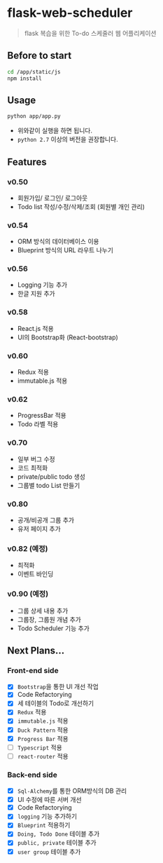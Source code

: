 # flask-web-scheduler
> flask 복습을 위한 To-do 스케줄러 웹 어플리케이션<br>

## Before to start
```bash
cd /app/static/js
npm install
```

## Usage
```bash
python app/app.py
```

- 위와같이 실행을 하면 됩니다.
- ```python 2.7``` 이상의 버전을 권장합니다.

## Features
### v0.50
- 회원가입/ 로그인/ 로그아웃
- Todo list 작성/수정/삭제/조회 (회원별 개인 관리)

### v0.54
- ORM 방식의 데이터베이스 이용
- Blueprint 방식의 URL 라우트 나누기

### v0.56
- Logging 기능 추가
- 한글 지원 추가

### v0.58 
- React.js 적용
- UI의 Bootstrap화 (React-bootstrap)

### v0.60
- Redux 적용
- immutable.js 적용

### v0.62
- ProgressBar 적용
- Todo 라벨 적용

### v0.70
- 일부 버그 수정
- 코드 최적화
- private/public todo 생성
- 그룹별 todo List 만들기

### v0.80
- 공개/비공개 그룹 추가
- 유저 페이지 추가

### v0.82 (예정)
- 최적화
- 이벤트 바인딩

### v0.90 (예정)
- 그룹 상세 내용 추가
- 그룹장, 그룹원 개념 추가
- Todo Scheduler 기능 추가

## Next Plans...
### Front-end side
- [x] ```Bootstrap```을 통한 UI 개선 작업
- [x] Code Refactorying
- [x] 세 테이블의 Todo로 개선하기
- [x] ```Redux``` 적용
- [x] ```immutable.js``` 적용
- [x] ```Duck Pattern``` 적용
- [x] ```Progress Bar``` 적용
- [ ] ```Typescript``` 적용
- [ ] ```react-router``` 적용

### Back-end side
- [x] ```Sql-Alchemy```를 통한 ORM방식의 DB 관리
- [x] UI 수정에 따른 서버 개선
- [x] Code Refactorying
- [x] ```logging``` 기능 추가하기
- [x] ```Blueprint``` 적용하기
- [x] ```Doing, Todo Done``` 테이블 추가
- [x] ```public, private``` 테이블 추가
- [x] ```user group``` 테이블 추가
